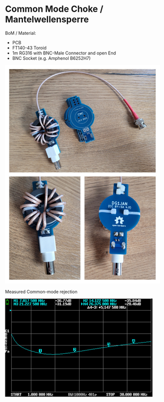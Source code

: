 # Common Mode Choke / Mantelwellensperre 

BoM  / Material:
- PCB
- FT140-43 Toroid
- 1m RG316 with BNC-Male Connector and open End
- BNC Socket (e.g. Amphenol B6252H7)

![Pictures of the assembled PCB](https://github.com/DG1JAN/AntennaPlayground/blob/main/CMC/CMC_pic.jpg)


Measured Common-mode rejection 

![Pictures of the assembled PCB](https://github.com/DG1JAN/AntennaPlayground/blob/main/CMC/CMC_S21.jpg)
